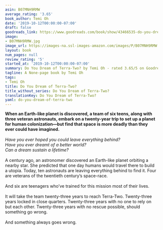 ```yaml
---
asin: B07MNH9RMW
average_rating: '3.65'
book_author: Temi Oh
date: '2019-10-12T00:00:00-07:00'
draft: false
goodreads_link: https://www.goodreads.com/book/show/43466535-do-you-dream-of-terra-two
image:
- B07MNH9RMW.jpg
image_url: https://images-na.ssl-images-amazon.com/images/P/B07MNH9RMW.01._SCLZZZZZZZ.jpg
layout: book
num_pages: null
review_rating: '5'
started_at: '2019-10-12T00:00:00-07:00'
summary: Do You Dream of Terra-Two? by Temi Oh - rated 3.65/5 on Goodreads
tagline: A None-page book by Temi Oh
tags:
- Temi Oh
title: Do You Dream of Terra-Two?
title_without_series: Do You Dream of Terra-Two?
translationKey: Do You Dream of Terra-Two?
yaml: do-you-dream-of-terra-two
---
```


<b>When an Earth-like planet is discovered, a team of six teens, along with three veteran astronauts, embark on a twenty-year trip to set up a planet for human colonization—but find that space is more deadly than they ever could have imagined. </b><br /><br /><i>Have you ever hoped you could leave everything behind?<br /> Have you ever dreamt of a better world?<br /> Can a dream sustain a lifetime?</i><br /> <br />A century ago, an astronomer discovered an Earth-like planet orbiting a nearby star. She predicted that one day humans would travel there to build a utopia. Today, ten astronauts are leaving everything behind to find it. Four are veterans of the twentieth century’s space-race.<br /> <br />And six are teenagers who’ve trained for this mission most of their lives.<br /> <br />It will take the team twenty-three years to reach Terra-Two. Twenty-three years locked in close quarters. Twenty-three years with no one to rely on but each other. Twenty-three years with no rescue possible, should something go wrong.<br /> <br />And something always goes wrong.